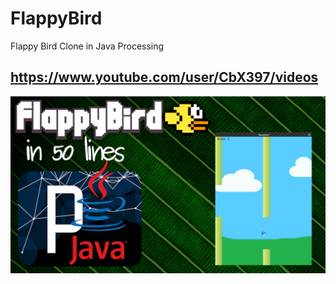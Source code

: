 # FlappyBird
Flappy Bird Clone in Java Processing

## https://www.youtube.com/user/CbX397/videos


![flappy](flappy.jpg)

